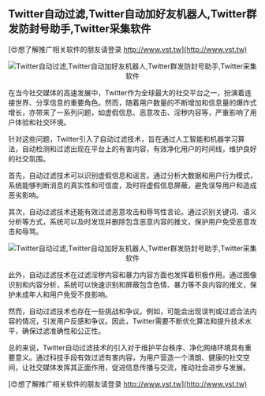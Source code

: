 ## **Twitter自动过滤,Twitter自动加好友机器人,Twitter群发防封号助手,Twitter采集软件**

[😍想了解推广相关软件的朋友请登录 http://www.vst.tw](http://www.vst.tw)

 <center><img src="https://vst.tw/MP4/tuiguang/png/7.png" alt="Twitter自动过滤,Twitter自动加好友机器人,Twitter群发防封号助手,Twitter采集软件"></center>

在当今社交媒体的高速发展中，Twitter作为全球最大的社交平台之一，扮演着连接世界、分享信息的重要角色。然而，随着用户数量的不断增加和信息量的爆炸式增长，亦带来了一系列问题，如虚假信息、恶意攻击、淫秽内容等，严重影响了用户体验和社交环境。

针对这些问题，Twitter引入了自动过滤技术，旨在通过人工智能和机器学习算法，自动检测和过滤出现在平台上的有害内容，有效净化用户的时间线，维护良好的社交氛围。

首先，自动过滤技术可以识别虚假信息和谣言。通过分析大数据和用户行为模式，系统能够判断消息的真实性和可信度，及时将虚假信息屏蔽，避免误导用户和造成恶劣影响。

其次，自动过滤技术还能有效过滤恶意攻击和辱骂性言论。通过识别关键词、语义分析等方式，系统可以及时发现并删除包含恶意内容的推文，保护用户免受恶意攻击和辱骂。

 <center><img src="https://vst.tw/MP4/tuiguang/png/2.png" alt="Twitter自动过滤,Twitter自动加好友机器人,Twitter群发防封号助手,Twitter采集软件"></center>

此外，自动过滤技术在过滤淫秽内容和暴力内容方面也发挥着积极作用。通过图像识别和内容分析，系统可以快速识别和屏蔽包含色情、暴力等不良内容的推文，保护未成年人和用户免受不良影响。

然而，自动过滤技术也存在一些挑战和争议。例如，可能会出现误判或过滤合法内容的情况，引发用户反感和争议。因此，Twitter需要不断优化算法和提升技术水平，确保过滤准确性和公正性。

总的来说，Twitter自动过滤技术的引入对于维护平台秩序、净化网络环境具有重要意义。通过科技手段有效过滤有害内容，为用户营造一个清朗、健康的社交空间，让社交媒体发挥其正面作用，促进信息传播与交流，推动社会进步与发展。

[😍想了解推广相关软件的朋友请登录 http://www.vst.tw](http://www.vst.tw)



